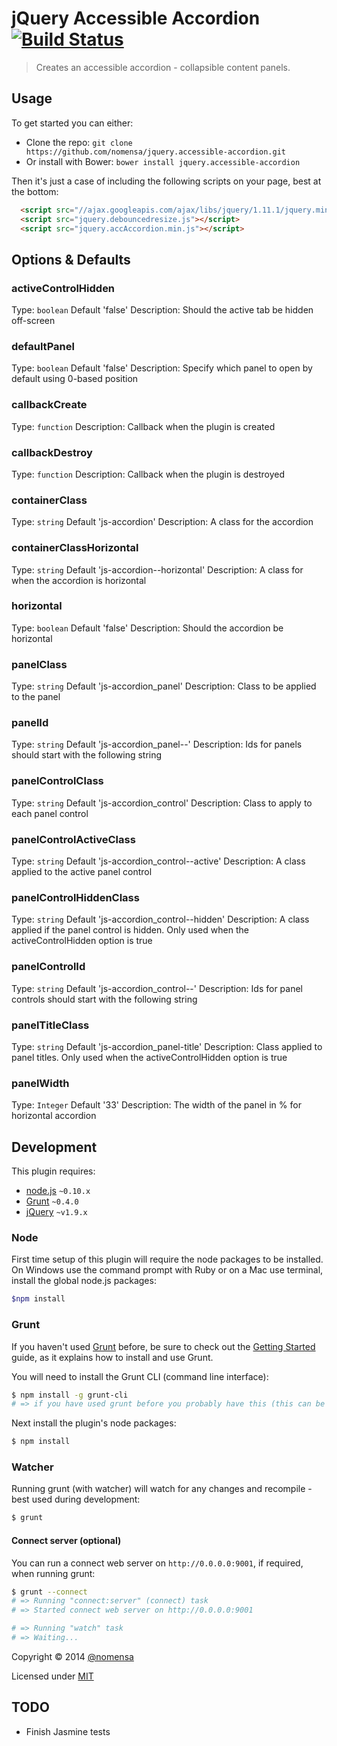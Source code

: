 # jQuery Accessible Accordion [![Build Status](https://travis-ci.org/nomensa/jquery.accessible-accordion.svg)](https://travis-ci.org/nomensa/jquery.accessible-accordion.svg?branch=master)

> Creates an accessible accordion - collapsible content panels.


## Usage

To get started you can either:

 - Clone the repo: `git clone https://github.com/nomensa/jquery.accessible-accordion.git`
 - Or install with Bower: `bower install jquery.accessible-accordion`

Then it's just a case of including the following scripts on your page, best at the bottom:

```html
  <script src="//ajax.googleapis.com/ajax/libs/jquery/1.11.1/jquery.min.js"></script>
  <script src="jquery.debouncedresize.js"></script>
  <script src="jquery.accAccordion.min.js"></script>
```


## Options & Defaults

### activeControlHidden

Type: `boolean`
Default 'false'
Description: Should the active tab be hidden off-screen

### defaultPanel

Type: `boolean`
Default 'false'
Description: Specify which panel to open by default using 0-based position

### callbackCreate

Type: `function`
Description: Callback when the plugin is created

### callbackDestroy

Type: `function`
Description: Callback when the plugin is destroyed

### containerClass

Type: `string`
Default 'js-accordion'
Description: A class for the accordion

### containerClassHorizontal

Type: `string`
Default 'js-accordion--horizontal'
Description: A class for when the accordion is horizontal

### horizontal

Type: `boolean`
Default 'false'
Description: Should the accordion be horizontal

### panelClass

Type: `string`
Default 'js-accordion_panel'
Description: Class to be applied to the panel

### panelId

Type: `string`
Default 'js-accordion_panel--'
Description: Ids for panels should start with the following string

### panelControlClass

Type: `string`
Default 'js-accordion_control'
Description: Class to apply to each panel control

### panelControlActiveClass

Type: `string`
Default 'js-accordion_control--active'
Description: A class applied to the active panel control

### panelControlHiddenClass

Type: `string`
Default 'js-accordion_control--hidden'
Description: A class applied if the panel control is hidden. Only used when the activeControlHidden option is true

### panelControlId

Type: `string`
Default 'js-accordion_control--'
Description: Ids for panel controls should start with the following string

### panelTitleClass

Type: `string`
Default 'js-accordion_panel-title'
Description: Class applied to panel titles. Only used when the activeControlHidden option is true

### panelWidth

Type: `Integer`
Default '33'
Description: The width of the panel in % for horizontal accordion


## Development

This plugin requires:

 - [node.js](http://nodejs.org/) `~0.10.x`
 - [Grunt](http://gruntjs.com/) `~0.4.0`
 - [jQuery](http://jquery.com) `~v1.9.x`

### Node
First time setup of this plugin will require the node packages to be installed. On Windows use the command prompt with Ruby or on a Mac use terminal, install the global node.js packages:

```bash
$npm install
```

### Grunt
If you haven't used [Grunt](http://gruntjs.com/) before, be sure to check out the [Getting Started](http://gruntjs.com/getting-started) guide, as it explains how to install and use Grunt.

You will need to install the Grunt CLI (command line interface):

```bash
$ npm install -g grunt-cli
# => if you have used grunt before you probably have this (this can be run from any directory)
```

Next install the plugin's node packages:

```bash
$ npm install
```

### Watcher

Running grunt (with watcher) will watch for any changes and recompile - best used during development:

```bash
$ grunt
```

#### Connect server (optional)

You can run a connect web server on `http://0.0.0.0:9001`, if required, when running grunt:

```bash
$ grunt --connect
# => Running "connect:server" (connect) task
# => Started connect web server on http://0.0.0.0:9001

# => Running "watch" task
# => Waiting...
```

Copyright &copy; 2014 [@nomensa](http://nomensa.com)

Licensed under [MIT](http://opensource.org/licenses/mit-license.php)

## TODO

- Finish Jasmine tests